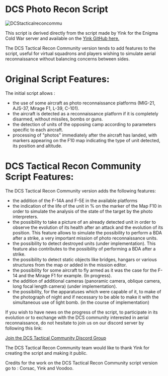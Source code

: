 # DCS Photo Recon Script

![DCStacticalreconcommu](DCS-Recon-Script/images/DCStacticalreconcommu.PNG)

This script is derived directly from the script made by Yink for the Enigma Cold War server and available on the [Yink GitHub here.](https://github.com/Yink059/DCS-Scripts/blob/main/recon.lua)

The DCS Tactical Recon Community version tends to add features to the script, useful for virtual squadrons and players wishing to simulate aerial reconnaissance without balancing concerns between sides.

# Original Script Features:

The initial script allows :

- the use of some aircraft as photo reconnaissance platforms (MIG-21, AJS-37, Mirage F1, L-39, C-101).
- the aircraft is detected as a reconnaissance platform if it is completely disarmed, without missiles, bombs or guns.
- the detection of units of the opposing camp according to parameters specific to each aircraft.
- processing of "photos" immediately after the aircraft has landed, with markers appearing on the F10 map indicating the type of unit detected, its position and altitude.

# DCS Tactical Recon Community Script Features:

The DCS Tactical Recon Community version adds the following features:

- the addition of the F-14A and F-5E in the available platforms
- the indication of the life of the unit in % on the marker of the Map F10 in order to simulate the analysis of the state of the target by the photo interpreters.
- the possibility to take a picture of an already detected unit in order to observe the evolution of its health after an attack and the evolution of its position. This feature allows to simulate the possibility to perform a BDA after a strike, a very important mission of photo reconnaissance units.
- the possibility to detect destroyed units (under implementation). This feature also contributes to the possibility of performing a BDA after a strike.
- the possibility to detect static objects like bridges, hangars or various structures from the map or added in the mission editor.
- the possibility for some aircraft to fly armed as it was the case for the F-14 and the Mirage F1 for example. (In progress).
- the addition of additional cameras (panoramic camera, oblique camera, long focal length camera) (under implementation).
- the possibility, for the apparatuses which were capable of it, to make of the photograph of night and if necessary to be able to make it with the simultaneous use of light bomb. (in the course of implementation)

If you wish to have news on the progress of the script, to participate in its evolution or to exchange with the DCS community interested in aerial reconnaissance, do not hesitate to join us on our discord server by following this link: 

[Join the DCS Tactical Community Discord Group](https://discord.gg/5tM9Djdw9C)

The DCS Tactical Recon Community team would like to thank Yink for creating the script and making it public.

Credits for the work on the DCS Tactical Recon Community script version go to : Corsac, Yink and Voodoo.
